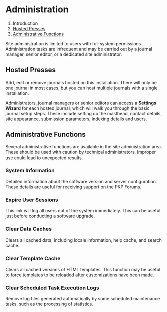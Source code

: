 # Administration

1. Introduction
2. [Hosted Presses](administration.md#hosted-journals)
3. [Administrative Functions](administration.md#admin-functions)

Site administration is limited to users with full system permissions. Administration tasks are infrequent and may be carried out by a journal manager, senior editor, or a dedicated site administrator.

## <a name="hosted-journals"></a>Hosted Presses

Add, edit or remove journals hosted on this installation. There will only be one journal in most cases, but you can host multiple journals with a single installation.

Administrators, journal managers or senior editors can access a **Settings Wizard** for each hosted journal, which will walk you through the basic journal setup steps. These include setting up the masthead, contact details, site appearance, submission parameters, indexing details and users.

## <a name="admin-functions"></a>Administrative Functions

Several administrative functions are available in the site administration area. These should be used with caution by technical administrators. Improper use could lead to unexpected results.

### System Information

Detailed information about the software version and server configuration. These details are useful for receiving support on the PKP Forums.

### Expire User Sessions

This link will log all users out of the system immediately. This can be useful just before conducting a software upgrade.

### Clear Data Caches

Clears all cached data, including locale information, help cache, and search cache.

### Clear Template Cache

Clears all cached versions of HTML templates. This function may be useful to force templates to be reloaded after customizations have been made.

### Clear Scheduled Task Execution Logs

Remove log files generated automatically by some scheduled maintenance tasks, such as the processing of statistics.
